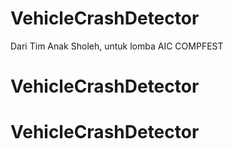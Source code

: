 # VehicleCrashDetector
Dari Tim Anak Sholeh, untuk lomba AIC COMPFEST
# VehicleCrashDetector
# VehicleCrashDetector

